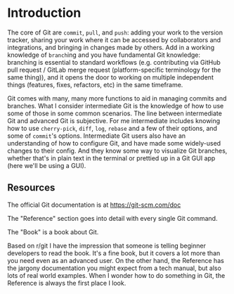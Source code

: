 # Introduction

The core of Git are `commit`, `pull`, and `push`: adding your work to the version tracker, sharing your work where it can be accessed by collaborators and integrations, and bringing in changes made by others. Add in a working knowledge of `branch`ing and you have fundamental Git knowledge: branching is essential to standard workflows (e.g. contributing via GitHub pull request / GitLab merge request (platform-specific terminology for the same thing)), and it opens the door to working on multiple independent things (features, fixes, refactors, etc) in the same timeframe.

Git comes with many, many more functions to aid in managing commits and branches. What I consider intermediate Git is the knowledge of how to use some of those in some common scenarios. The line between intermediate Git and advanced Git is subjective. For me intermediate includes knowing how to use `cherry-pick`, `diff`, `log`, `rebase` and a few of their options, and some of `commit`'s options. Intermediate Git users also have an understanding of how to configure Git, and have made some widely-used changes to their config. And they know some way to visualize Git branches, whether that's in plain text in the terminal or prettied up in a Git GUI app (here we'll be using a GUI).

## Resources

The official Git documentation is at <https://git-scm.com/doc>

The "Reference" section goes into detail with every single Git command.

The "Book" is a book about Git.

Based on r/git I have the impression that someone is telling beginner developers to read the book. It's a fine book, but it covers a lot more than you need even as an advanced user. On the other hand, the Reference has the jargony documentation you might expect from a tech manual, but also lots of real world examples. When I wonder how to do something in Git, the Reference is always the first place I look.
